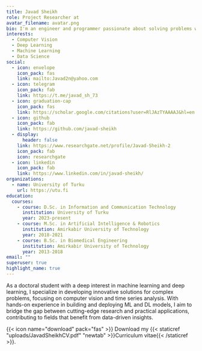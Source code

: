 ```yaml
---
title: Javad Sheikh
role: Project Researcher at
avatar_filename: avatar.png
bio: I'm an engineer and programmer passionate about solving problems with machine learning and deep learning.
interests:
  - Computer Vision
  - Deep Learning
  - Machine Learning
  - Data Science
social:
  - icon: envelope
    icon_pack: fas
    link: mailto:Javad2n@yahoo.com
  - icon: telegram
    icon_pack: fab
    link: https://t.me/javad_sh_73
  - icon: graduation-cap
    icon_pack: fas
    link: https://scholar.google.com/citations?user=RlJAzTYAAAAJ&hl=en
  - icon: github
    icon_pack: fab
    link: https://github.com/javad-sheikh
  - display:
      header: false
    link: https://www.researchgate.net/profile/Javad-Sheikh-2
    icon_pack: fab
    icon: researchgate
  - icon: linkedin
    icon_pack: fab
    link: https://www.linkedin.com/in/javad-sheikh/
organizations:
  - name: University of Turku
    url: https://utu.fi
education:
  courses:
    - course: D.Sc. in Information and Communication Technology
      institution: University of Turku
      year: 2023-present
    - course: M.Sc. in Artificial Intelligence & Robotics
      institution: Amirkabir University of Technology
      year: 2018-2021
    - course: B.Sc. in Biomedical Engineering
      institution: Amirkabir University of Technology
      year: 2013-2018
email: ""
superuser: true
highlight_name: true
---
```

As a doctoral student with a deep interest in machine learning and deep learning, I specialize in developing innovative solutions for complex problems, focusing on computer vision and time series analysis. With hands-on experience in building and deploying ML and DL models, I aim to bridge the gap between cutting-edge research and practical applications, contributing to fields that benefit from data-driven insights.

{{< icon name="download" pack="fas" >}} Download my {{< staticref "uploads/JavadSheikhCV.pdf" "newtab" >}}Curriculum vitae{{< /staticref >}}.